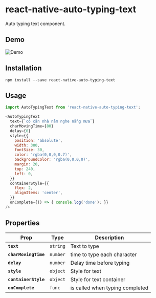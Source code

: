 # react-native-auto-typing-text

Auto typing text component.

## Demo
![Demo](Example/demo.gif)

## Installation
```
npm install --save react-native-auto-typing-text
```

## Usage

```js
import AutoTypingText from 'react-native-auto-typing-text';

<AutoTypingText
  text={`có căn nhà nằm nghe nắng mưa`}
  charMovingTime={80}
  delay={0}
  style={{
    position: 'absolute',
    width: 300,
    fontSize: 30,
    color: 'rgba(0,0,0,0.7)',
    backgroundColor: 'rgba(0,0,0,0)',
    margin: 20,
    top: 240,
    left: 0,
  }}
  containerStyle={{
    flex: 2,
    alignItems: 'center',
  }}
  onComplete={() => { console.log('done'); }}
/>
```

## Properties

| Prop | Type | Description |
|---|---|---|
|**`text`**|`string`|Text to type|
|**`charMovingTime`**|`number`|time to type each character|
|**`delay`**|`number`|Delay time before typing|
|**`style`**|`object`|Style for text|
|**`containerStyle`**|`object`|Style for text container|
|**`onComplete`**|`func`|is called when typing completed|
